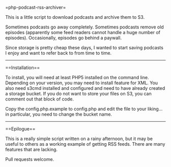 =php-podcast-rss-archiver=

This is a little script to download podcasts and archive them to S3.

Sometimes podcasts go away completely.  Sometimes podcasts remove old episodes (apparently some feed readers
cannot handle a huge number of episodes).  Occasionally, episodes go behind a paywall.

Since storage is pretty cheap these days, I wanted to start saving podcasts I enjoy and want to refer back to
from time to time.

-----

==Installation==

To install, you will need at least PHP5 installed on the command line.  Depending on your version, you may need to 
install feature for XML.  You also need s3cmd installed and configured and need to have already created a storage
bucket.  If you do not want to store your files on S3, you can comment out that block of code.

Copy the config.php.example to config.php and edit the file to your liking... in particular, you need to change the
bucket name.

-----

==Epilogue==

This is a really simple script written on a rainy afternoon, but it may be useful to others as a working example
of getting RSS feeds.  There are many features that are lacking.

Pull requests welcome.


